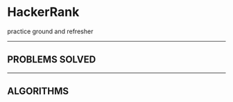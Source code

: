 # HackerRank
practice ground and refresher

---------------------------------------------------------------------------------------------------
PROBLEMS SOLVED
---------------------------------------------------------------------------------------------------

---------------------------------------------------------------------------------------------------
ALGORITHMS
---------------------------------------------------------------------------------------------------

